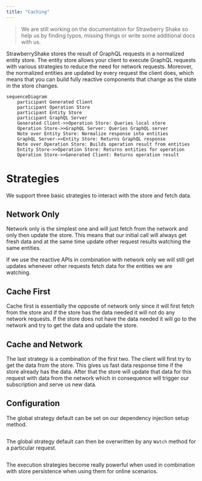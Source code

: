 ```yaml
---
title: "Caching"
---
```


> We are still working on the documentation for Strawberry Shake so help us by finding typos, missing things or write some additional docs with us.

StrawberryShake stores the result of GraphQL requests in a normalized entity store. The entity store allows your client to execute GraphQL requests with various strategies to reduce the need for network requests. Moreover, the normalized entities are updated by every request the client does, which means that you can build fully reactive components that change as the state in the store changes.

```mermaid
sequenceDiagram
    participant Generated Client
    participant Operation Store
    participant Entity Store
    participant GraphQL Server
    Generated Client->>Operation Store: Queries local store
    Operation Store->>GraphQL Server: Queries GraphQL server
    Note over Entity Store: Normalize response into entities
    GraphQL Server->>Entity Store: Returns GraphQL response
    Note over Operation Store: Builds operation result from entities
    Entity Store->>Operation Store: Returns entities for operation
    Operation Store->>Generated Client: Returns operation result
```

# Strategies

We support three basic strategies to interact with the store and fetch data.

## Network Only

Network only is the simplest one and will just fetch from the network and only then update the store. This means that our initial call will always get fresh data and at the same time update other request results watching the same entities.

If we use the reactive APIs in combination with network only we will still get updates whenever other requests fetch data for the entities we are watching.

## Cache First

Cache first is essentially the opposite of network only since it will first fetch from the store and if the store has the data needed it will not do any network requests. If the store does not have the data needed it will go to the network and try to get the data and update the store.

## Cache and Network

The last strategy is a combination of the first two. The client will first try to get the data from the store. This gives us fast data response time if the store already has the data. After that the store will update that data for this request with data from the network which in consequence will trigger our subscription and serve us new data.

## Configuration

The global strategy default can be set on our dependency injection setup method.

```csharp

```

The global strategy default can then be overwritten by any `Watch` method for a particular request.

```csharp

```

The execution strategies become really powerful when used in combination with store persistence when using them for online scenarios.
